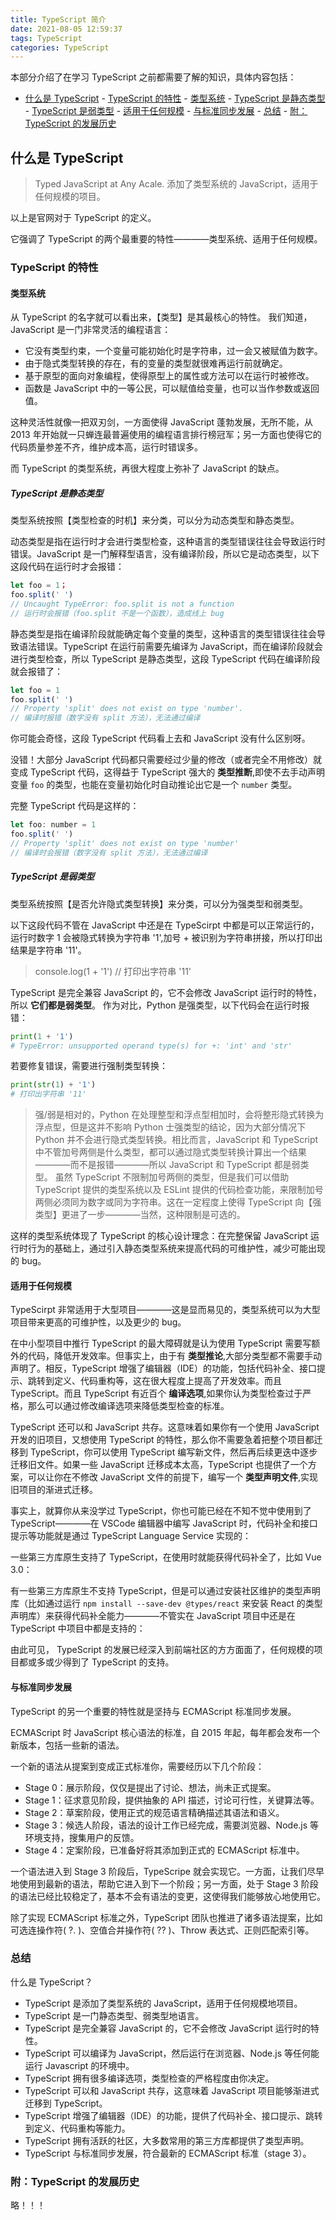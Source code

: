 ```yaml
---
title: TypeScript 简介
date: 2021-08-05 12:59:37
tags: TypeScript
categories: TypeScript
---
```


本部分介绍了在学习 TypeScript 之前都需要了解的知识，具体内容包括：

- [什么是 TypeScript](#什么是-typescript) - [TypeScript 的特性](#typescript-的特性) - [类型系统](#类型系统) - [TypeScript 是静态类型](#typescript-是静态类型) - [TypeScript 是弱类型](#typescript-是弱类型) - [适用于任何规模](#适用于任何规模) - [与标准同步发展](#与标准同步发展) - [总结](#总结) - [附：TypeScript 的发展历史](#附typescript-的发展历史)
<!-- more -->

## 什么是 TypeScript

> Typed JavaScript at Any Acale.
> 添加了类型系统的 JavaScript，适用于任何规模的项目。

以上是官网对于 TypeScript 的定义。

它强调了 TypeScript 的两个最重要的特性————类型系统、适用于任何规模。

### TypeScript 的特性

#### 类型系统

从 TypeScript 的名字就可以看出来，【类型】是其最核心的特性。
我们知道，JavaScript 是一门非常灵活的编程语言：

- 它没有类型约束，一个变量可能初始化时是字符串，过一会又被赋值为数字。
- 由于隐式类型转换的存在，有的变量的类型就很难再运行前就确定。
- 基于原型的面向对象编程，使得原型上的属性或方法可以在运行时被修改。
- 函数是 JavaScript 中的一等公民，可以赋值给变量，也可以当作参数或返回值。

这种灵活性就像一把双刃剑，一方面使得 JavaScript 蓬勃发展，无所不能，从 2013 年开始就一只蝉连最普遍使用的编程语言排行榜冠军；另一方面也使得它的代码质量参差不齐，维护成本高，运行时错误多。

而 TypeScript 的类型系统，再很大程度上弥补了 JavaScript 的缺点。

##### TypeScript 是静态类型

类型系统按照【类型检查的时机】来分类，可以分为动态类型和静态类型。

动态类型是指在运行时才会进行类型检查，这种语言的类型错误往往会导致运行时错误。JavaScript 是一门解释型语言，没有编译阶段，所以它是动态类型，以下这段代码在运行时才会报错：

```js
let foo = 1；
foo.split(' ')
// Uncaught TypeError: foo.split is not a function
// 运行时会报错（foo.split 不是一个函数），造成线上 bug
```

静态类型是指在编译阶段就能确定每个变量的类型，这种语言的类型错误往往会导致语法错误。TypeScript 在运行前需要先编译为 JavaScript，而在编译阶段就会进行类型检查，所以 TypeScript 是静态类型，这段 TypeScript 代码在编译阶段就会报错了：

```js
let foo = 1
foo.split(' ')
// Property 'split' does not exist on type 'number'.
// 编译时报错（数字没有 split 方法），无法通过编译
```

你可能会奇怪，这段 TypeScript 代码看上去和 JavaScript 没有什么区别呀。

没错！大部分 JavaScript 代码都只需要经过少量的修改（或者完全不用修改）就变成 TypeScript 代码，这得益于 TypeScript 强大的 **类型推断**,即使不去手动声明变量 `foo` 的类型，也能在变量初始化时自动推论出它是一个 `number` 类型。

完整 TypeScript 代码是这样的：

```js
let foo: number = 1
foo.split(' ')
// Property 'split' does not exist on type 'number'
// 编译时会报错（数字没有 split 方法），无法通过编译
```

##### TypeScript 是弱类型

类型系统按照【是否允许隐式类型转换】来分类，可以分为强类型和弱类型。

以下这段代码不管在 JavaScript 中还是在 TypeScirpt 中都是可以正常运行的，运行时数字 1 会被隐式转换为字符串 '1',加号 + 被识别为字符串拼接，所以打印出结果是字符串 '11'。

> console.log(1 + '1')
> // 打印出字符串 '11'

TypeScript 是完全兼容 JavaScript 的，它不会修改 JavaScript 运行时的特性，所以 **它们都是弱类型**。
作为对比，Python 是强类型，以下代码会在运行时报错：

```python
print(1 + '1')
# TypeError: unsupported operand type(s) for +: 'int' and 'str'
```

若要修复错误，需要进行强制类型转换：

```python
print(str(1) + '1')
# 打印出字符串 '11'
```

> 强/弱是相对的，Python 在处理整型和浮点型相加时，会将整形隐式转换为浮点型，但是这并不影响 Python 士强类型的结论，因为大部分情况下 Python 并不会进行隐式类型转换。相比而言，JavaScript 和 TypeScript 中不管加号两侧是什么类型，都可以通过隐式类型转换计算出一个结果————而不是报错————所以 JavaScript 和 TypeScript 都是弱类型。
> 虽然 TypeScript 不限制加号两侧的类型，但是我们可以借助 TypeScript 提供的类型系统以及 ESLint 提供的代码检查功能，来限制加号两侧必须同为数字或同为字符串。这在一定程度上使得 TypeScript 向【强类型】更进了一步————当然，这种限制是可选的。

这样的类型系统体现了 TypeScript 的核心设计理念：在完整保留 JavaScript 运行时行为的基础上，通过引入静态类型系统来提高代码的可维护性，减少可能出现的 bug。

#### 适用于任何规模

TypeScirpt 非常适用于大型项目————这是显而易见的，类型系统可以为大型项目带来更高的可维护性，以及更少的 bug。

在中小型项目中推行 TypeScript 的最大障碍就是认为使用 TypeScript 需要写额外的代码，降低开发效率。但事实上，由于有 **类型推论**,大部分类型都不需要手动声明了。相反，TypeScript 增强了编辑器（IDE）的功能，包括代码补全、接口提示、跳转到定义、代码重构等，这在很大程度上提高了开发效率。而且 TypeScript。而且 TypeScript 有近百个 **编译选项**,如果你认为类型检查过于严格，那么可以通过修改编译选项来降低类型检查的标准。

TypeScript 还可以和 JavaScript 共存。这意味着如果你有一个使用 JavaScript 开发的旧项目，又想使用 TypeScript 的特性，那么你不需要急着把整个项目都迁移到 TypeScript，你可以使用 TypeScript 编写新文件，然后再后续更迭中逐步迁移旧文件。如果一些 JavaScript 迁移成本太高，TypeScript 也提供了一个方案，可以让你在不修改 JavaScript 文件的前提下，编写一个 **类型声明文件**,实现旧项目的渐进式迁移。

事实上，就算你从来没学过 TypeScript，你也可能已经在不知不觉中使用到了 TypeScript————在 VSCode 编辑器中编写 JavaScript 时，代码补全和接口提示等功能就是通过 TypeScript Language Service 实现的：

一些第三方库原生支持了 TypeScript，在使用时就能获得代码补全了，比如 Vue 3.0：

有一些第三方库原生不支持 TypeScript，但是可以通过安装社区维护的类型声明库（比如通过运行 `npm install --save-dev @types/react` 来安装 React 的类型声明库）来获得代码补全能力————不管实在 JavaScript 项目中还是在 TypeScript 中项目中都是支持的：

由此可见， TypeScript 的发展已经深入到前端社区的方方面面了，任何规模的项目都或多或少得到了 TypeScript 的支持。

#### 与标准同步发展

TypeScript 的另一个重要的特性就是坚持与 ECMAScript 标准同步发展。

ECMAScript 时 JavaScript 核心语法的标准，自 2015 年起，每年都会发布一个新版本，包括一些新的语法。

一个新的语法从提案到变成正式标准你，需要经历以下几个阶段：

- Stage 0：展示阶段，仅仅是提出了讨论、想法，尚未正式提案。
- Stage 1：征求意见阶段，提供抽象的 API 描述，讨论可行性，关键算法等。
- Stage 2：草案阶段，使用正式的规范语言精确描述其语法和语义。
- Stage 3：候选人阶段，语法的设计工作已经完成，需要浏览器、Node.js 等环境支持，搜集用户的反馈。
- Stage 4：定案阶段，已准备好将其添加到正式的 ECMAScript 标准中。

一个语法进入到 Stage 3 阶段后，TypeScripe 就会实现它。一方面，让我们尽早地使用到最新的语法，帮助它进入到下一个阶段；另一方面，处于 Stage 3 阶段的语法已经比较稳定了，基本不会有语法的变更，这使得我们能够放心地使用它。

除了实现 ECMAScript 标准之外，TypeScript 团队也推进了诸多语法提案，比如可选连操作符( ?. )、空值合并操作符( ?? )、Throw 表达式、正则匹配索引等。

### 总结

什么是 TypeScript？

- TypeScript 是添加了类型系统的 JavaScript，适用于任何规模地项目。
- TypeScript 是一门静态类型、弱类型地语言。
- TypeScript 是完全兼容 JavaScript 的，它不会修改 JavaScript 运行时的特性。
- TypeScript 可以编译为 JavaScript，然后运行在浏览器、Node.js 等任何能运行 Javascript 的环境中。
- TypeScript 拥有很多编译选项，类型检查的严格程度由你决定。
- TypeScript 可以和 JavaScript 共存，这意味着 JavaScript 项目能够渐进式迁移到 TypeScript。
- TypeScript 增强了编辑器（IDE）的功能，提供了代码补全、接口提示、跳转到定义、代码重构等能力。
- TypeScript 拥有活跃的社区，大多数常用的第三方库都提供了类型声明。
- TypeScript 与标准同步发展，符合最新的 ECMAScript 标准（stage 3）。

### 附：TypeScript 的发展历史

略！！！
